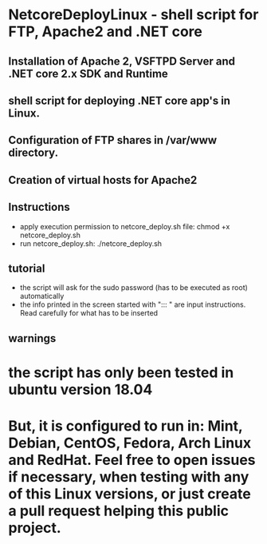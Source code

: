 # NetcoreDeployLinux - shell script for FTP, Apache2 and .NET core
## Installation of Apache 2, VSFTPD Server and .NET core 2.x SDK and Runtime
## shell script for deploying .NET core app's in Linux. 
## Configuration of FTP shares in /var/www directory.
## Creation of virtual hosts for Apache2

## Instructions

- apply execution permission to netcore_deploy.sh file: chmod +x netcore_deploy.sh
- run netcore_deploy.sh: ./netcore_deploy.sh

## tutorial

- the script will ask for the sudo password (has to be executed as root) automatically
- the info printed in the screen started with "::: " are input instructions. Read carefully for what has to be inserted

## warnings

# the script has only been tested in ubuntu version 18.04
# But, it is configured to run in: Mint, Debian, CentOS, Fedora, Arch Linux and RedHat. Feel free to open issues if necessary, when testing with any of this Linux versions, or just create a pull request helping this public project.
